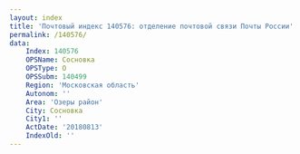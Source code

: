 ```yaml
---
layout: index
title: 'Почтовый индекс 140576: отделение почтовой связи Почты России'
permalink: /140576/
data:
    Index: 140576
    OPSName: Сосновка
    OPSType: О
    OPSSubm: 140499
    Region: 'Московская область'
    Autonom: ''
    Area: 'Озеры район'
    City: Сосновка
    City1: ''
    ActDate: '20180813'
    IndexOld: ''
---
```

